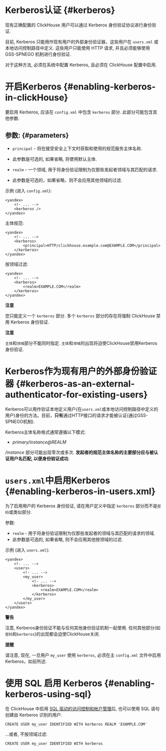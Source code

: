 # Kerberos认证 {#kerberos} 
现有正确配置的 ClickHouse 用户可以通过 Kerberos 身份验证协议进行身份验证.

目前, Kerberos 只能用作现有用户的外部身份验证器，这些用户在 `users.xml` 或本地访问控制路径中定义.
这些用户只能使用 HTTP 请求, 并且必须能够使用 GSS-SPNEGO 机制进行身份验证.

对于这种方法, 必须在系统中配置 Kerberos, 且必须在 ClickHouse 配置中启用.

# 开启Kerberos {#enabling-kerberos-in-clickHouse}
要启用 Kerberos, 应该在 `config.xml` 中包含 `kerberos` 部分. 此部分可能包含其他参数.

## 参数: {#parameters}
- `principal` - 将在接受安全上下文时获取和使用的规范服务主体名称.
- 此参数是可选的, 如果省略, 将使用默认主体.

- `realm` - 一个领域, 用于将身份验证限制为仅那些发起者领域与其匹配的请求.

- 此参数是可选的，如果省略，则不会应用其他领域的过滤.

示例 (进入 `config.xml`):
```
<yandex>
    <!- ... -->
    <kerberos />
</yandex>
```

主体规范:
```
<yandex>
    <!- ... -->
    <kerberos>
        <principal>HTTP/clickhouse.example.com@EXAMPLE.COM</principal>
    </kerberos>
</yandex>
```

按领域过滤:
```
<yandex>
    <!- ... -->
    <kerberos>
        <realm>EXAMPLE.COM</realm>
    </kerberos>
</yandex>
```

**注意**

您只能定义一个 `kerberos` 部分. 多个 `kerberos` 部分的存在将强制 ClickHouse 禁用 Kerberos 身份验证.

**注意**

`主体`和`领域`部分不能同时指定. `主体`和`领域`的出现将迫使ClickHouse禁用Kerberos身份验证.

# Kerberos作为现有用户的外部身份验证器 {#kerberos-as-an-external-authenticator-for-existing-users}
Kerberos可以用作验证本地定义用户(在`users.xml`或本地访问控制路径中定义的用户)身份的方法。目前，**只有**通过HTTP接口的请求才能被认证(通过GSS-SPNEGO机制).

Kerberos主体名称格式通常遵循以下模式:
- *primary/instance@REALM*

*/instance* 部分可能出现零次或多次. **发起者的规范主体名称的主要部分应与被认证用户名匹配, 以便身份验证成功**.

# `users.xml`中启用Kerberos {#enabling-kerberos-in-users.xml}
为了启用用户的 Kerberos 身份验证, 请在用户定义中指定 `kerberos` 部分而不是`密码`或类似部分.

参数:
- `realm` - 用于将身份验证限制为仅那些发起者的领域与其匹配的请求的领域.
- 此参数是可选的, 如果省略, 则不会应用其他按领域的过滤.

示例 (进入 `users.xml`):
```
<yandex>
    <!- ... -->
    <users>
        <!- ... -->
        <my_user>
            <!- ... -->
            <kerberos>
                <realm>EXAMPLE.COM</realm>
            </kerberos>
        </my_user>
    </users>
</yandex>
```

**警告**

注意, Kerberos身份验证不能与任何其他身份验证机制一起使用. 任何其他部分(如`密码`和`kerberos`)的出现都会迫使ClickHouse关闭.

**提醒**

请注意, 现在, 一旦用户 `my_user` 使用 `kerberos`, 必须在主 `config.xml` 文件中启用 Kerberos，如前所述.

# 使用 SQL 启用 Kerberos {#enabling-kerberos-using-sql}
在 ClickHouse 中启用 [SQL 驱动的访问控制和帐户管理](./access-rights.md#access-control)后, 也可以使用 SQL 语句创建由 Kerberos 识别的用户.

```
CREATE USER my_user IDENTIFIED WITH kerberos REALM 'EXAMPLE.COM'
```

...或者, 不按领域过滤:
```
CREATE USER my_user IDENTIFIED WITH kerberos
```
